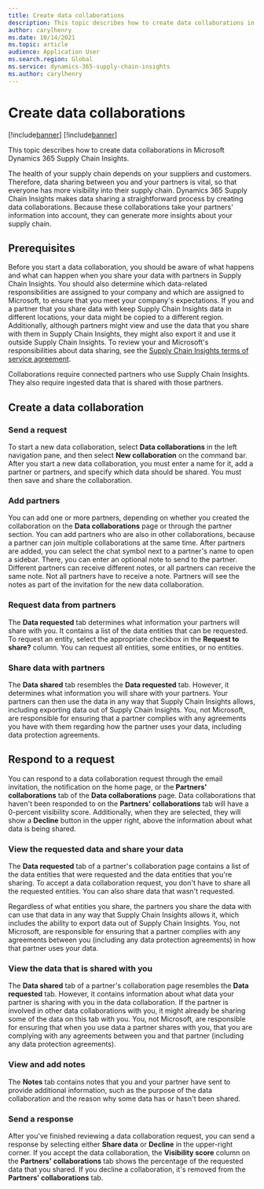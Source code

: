 ```yaml
---
title: Create data collaborations
description: This topic describes how to create data collaborations in Microsoft Dynamics 365 Supply Chain Insights.
author: carylhenry
ms.date: 10/14/2021
ms.topic: article
audience: Application User
ms.search.region: Global
ms.service: dynamics-365-supply-chain-insights
ms.author: carylhenry
---
```


# Create data collaborations

[!include[banner](includes/banner.md)]
[!include[banner](includes/preview-banner.md)]

This topic describes how to create data collaborations in Microsoft Dynamics 365 Supply Chain Insights.

The health of your supply chain depends on your suppliers and customers. Therefore, data sharing between you and your partners is vital, so that everyone has more visibility into their supply chain. Dynamics 365 Supply Chain Insights makes data sharing a straightforward process by creating data collaborations. Because these collaborations take your partners' information into account, they can generate more insights about your supply chain.

## Prerequisites

Before you start a data collaboration, you should be aware of what happens and what can happen when you share your data with partners in Supply Chain Insights. You should also determine which data-related responsibilities are assigned to your company and which are assigned to Microsoft, to ensure that you meet your company's expectations. If you and a partner that you share data with keep Supply Chain Insights data in different locations, your data might be copied to a different region. Additionally, although partners might view and use the data that you share with them in Supply Chain Insights, they might also export it and use it outside Supply Chain Insights. To review your and Microsoft's responsibilities about data sharing, see the [Supply Chain Insights terms of service agreement](https://go.microsoft.com/fwlink/?linkid=2175113).

Collaborations require connected partners who use Supply Chain Insights. They also require ingested data that is shared with those partners.

## Create a data collaboration 

### Send a request
 
To start a new data collaboration, select **Data collaborations** in the left navigation pane, and then select **New collaboration** on the command bar. After you start a new data collaboration, you must enter a name for it, add a partner or partners, and specify which data should be shared. You must then save and share the collaboration.

### Add partners
 
You can add one or more partners, depending on whether you created the collaboration on the **Data collaborations** page or through the partner section. You can add partners who are also in other collaborations, because a partner can join multiple collaborations at the same time. After partners are added, you can select the chat symbol next to a partner's name to open a sidebar. There, you can enter an optional note to send to the partner. Different partners can receive different notes, or all partners can receive the same note. Not all partners have to receive a note. Partners will see the notes as part of the invitation for the new data collaboration.

### Request data from partners

The **Data requested** tab determines what information your partners will share with you. It contains a list of the data entities that can be requested. To request an entity, select the appropriate checkbox in the **Request to share?** column. You can request all entities, some entities, or no entities.

### Share data with partners

The **Data shared** tab resembles the **Data requested** tab. However, it determines what information you will share with your partners. Your partners can then use the data in any way that Supply Chain Insights allows, including exporting data out of Supply Chain Insights. You, not Microsoft, are responsible for ensuring that a partner complies with any agreements you have with them regarding how the partner uses your data, including data protection agreements.

## Respond to a request

You can respond to a data collaboration request through the email invitation, the notification on the home page, or the **Partners' collaborations** tab of the **Data collaborations** page. Data collaborations that haven't been responded to on the **Partners' collaborations** tab will have a 0-percent visibility score. Additionally, when they are selected, they will show a **Decline** button in the upper right, above the information about what data is being shared.

### View the requested data and share your data

The **Data requested** tab of a partner's collaboration page contains a list of the data entities that were requested and the data entities that you're sharing. To accept a data collaboration request, you don't have to share all the requested entities. You can also share data that wasn't requested.

Regardless of what entities you share, the partners you share the data with can use that data in any way that Supply Chain Insights allows it, which includes the ability to export data out of Supply Chain Insights. You, not Microsoft, are responsible for ensuring that a partner complies with any agreements between you (including any data protection agreements) in how that partner uses your data.

### View the data that is shared with you

The **Data shared** tab of a partner's collaboration page resembles the **Data requested** tab. However, it contains information about what data your partner is sharing with you in the data collaboration. If the partner is involved in other data collaborations with you, it might already be sharing some of the data on this tab with you. You, not Microsoft, are responsible for ensuring that when you use data a partner shares with you, that you are complying with any agreements between you and that partner (including any data protection agreements).

### View and add notes

The **Notes** tab contains notes that you and your partner have sent to provide additional information, such as the purpose of the data collaboration and the reason why some data has or hasn't been shared.

### Send a response

After you've finished reviewing a data collaboration request, you can send a response by selecting either **Share data** or **Decline** in the upper-right corner. If you accept the data collaboration, the **Visibility score** column on the **Partners' collaborations** tab shows the percentage of the requested data that you shared. If you decline a collaboration, it's removed from the **Partners' collaborations** tab.
